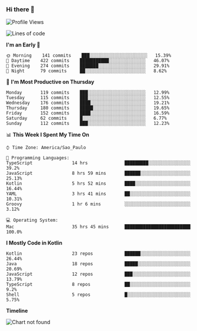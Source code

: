 ### Hi there 👋

<!--
**fernandonogueira/fernandonogueira** is a ✨ _special_ ✨ repository because its `README.md` (this file) appears on your GitHub profile.

Here are some ideas to get you started:

- 🔭 I’m currently working on ...
- 🌱 I’m currently learning ...
- 👯 I’m looking to collaborate on ...
- 🤔 I’m looking for help with ...
- 💬 Ask me about ...
- 📫 How to reach me: ...
- 😄 Pronouns: ...
- ⚡ Fun fact: ...
-->

<!--START_SECTION:waka-->
![Profile Views](http://img.shields.io/badge/Profile%20Views-2-blue)

![Lines of code](https://img.shields.io/badge/From%20Hello%20World%20I%27ve%20Written-5.6%20million%20lines%20of%20code-blue)

**I'm an Early 🐤** 

```text
🌞 Morning    141 commits    ███░░░░░░░░░░░░░░░░░░░░░░   15.39% 
🌆 Daytime    422 commits    ███████████░░░░░░░░░░░░░░   46.07% 
🌃 Evening    274 commits    ███████░░░░░░░░░░░░░░░░░░   29.91% 
🌙 Night      79 commits     ██░░░░░░░░░░░░░░░░░░░░░░░   8.62%

```
📅 **I'm Most Productive on Thursday** 

```text
Monday       119 commits    ███░░░░░░░░░░░░░░░░░░░░░░   12.99% 
Tuesday      115 commits    ███░░░░░░░░░░░░░░░░░░░░░░   12.55% 
Wednesday    176 commits    ████░░░░░░░░░░░░░░░░░░░░░   19.21% 
Thursday     180 commits    █████░░░░░░░░░░░░░░░░░░░░   19.65% 
Friday       152 commits    ████░░░░░░░░░░░░░░░░░░░░░   16.59% 
Saturday     62 commits     █░░░░░░░░░░░░░░░░░░░░░░░░   6.77% 
Sunday       112 commits    ███░░░░░░░░░░░░░░░░░░░░░░   12.23%

```


📊 **This Week I Spent My Time On** 

```text
⌚︎ Time Zone: America/Sao_Paulo

💬 Programming Languages: 
TypeScript               14 hrs              █████████░░░░░░░░░░░░░░░░   39.2% 
JavaScript               8 hrs 59 mins       ██████░░░░░░░░░░░░░░░░░░░   25.13% 
Kotlin                   5 hrs 52 mins       ████░░░░░░░░░░░░░░░░░░░░░   16.44% 
YAML                     3 hrs 41 mins       ██░░░░░░░░░░░░░░░░░░░░░░░   10.31% 
Groovy                   1 hr 6 mins         ░░░░░░░░░░░░░░░░░░░░░░░░░   3.12%

💻 Operating System: 
Mac                      35 hrs 45 mins      █████████████████████████   100.0%

```

**I Mostly Code in Kotlin** 

```text
Kotlin                   23 repos            ██████░░░░░░░░░░░░░░░░░░░   26.44% 
Java                     18 repos            █████░░░░░░░░░░░░░░░░░░░░   20.69% 
JavaScript               12 repos            ███░░░░░░░░░░░░░░░░░░░░░░   13.79% 
TypeScript               8 repos             ██░░░░░░░░░░░░░░░░░░░░░░░   9.2% 
Shell                    5 repos             █░░░░░░░░░░░░░░░░░░░░░░░░   5.75%

```


**Timeline**

![Chart not found](https://github.com/fernandonogueira/fernandonogueira/blob/master/charts/bar_graph.png) 


<!--END_SECTION:waka-->
